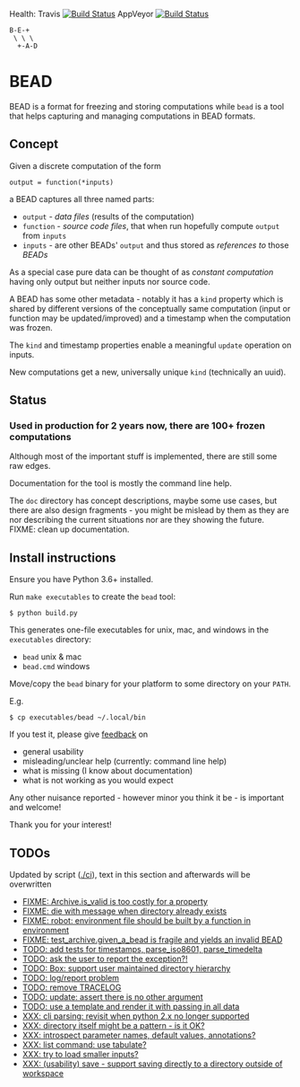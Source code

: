 Health:
Travis [![Build Status](https://travis-ci.org/e3krisztian/bead.svg?branch=master)](https://travis-ci.org/e3krisztian/bead)
AppVeyor [![Build Status](https://ci.appveyor.com/api/projects/status/github/e3krisztian/bead?branch=master&svg=true)](https://ci.appveyor.com/project/e3krisztian/bead)

    B-E-+
     \ \ \
      +-A-D

# BEAD


BEAD is a format for freezing and storing computations while `bead` is a tool that helps
capturing and managing computations in BEAD formats.


## Concept

Given a discrete computation of the form

    output = function(*inputs)

a BEAD captures all three named parts:

- `output` - *data files* (results of the computation)
- `function` - *source code files*, that when run hopefully compute `output` from `inputs`
- `inputs` - are other BEADs' `output` and thus stored as *references to* those *BEADs*

As a special case pure data can be thought of as *constant computation*
having only output but neither inputs nor source code.

A BEAD has some other metadata - notably it has a `kind` property which is shared by
different versions of the conceptually same computation (input or function may be updated/improved)
and a timestamp when the computation was frozen.

The `kind` and timestamp properties enable a meaningful `update` operation on inputs.

New computations get a new, universally unique `kind` (technically an uuid).


## Status

### Used in production for 2 years now, there are 100+ frozen computations

Although most of the important stuff is implemented, there are still some raw edges.

Documentation for the tool is mostly the command line help.

The `doc` directory has concept descriptions, maybe some use cases,
but there are also design fragments - you might be mislead by them as they
are nor describing the current situations nor are they showing the future.
FIXME: clean up documentation.


## Install instructions

Ensure you have Python 3.6+ installed.

Run `make executables` to create the `bead` tool:

```
$ python build.py
```

This generates one-file executables for unix, mac, and windows in the `executables` directory:
- `bead` unix & mac
- `bead.cmd` windows

Move/copy the `bead` binary for your platform to some directory on your `PATH`.

E.g.

```
$ cp executables/bead ~/.local/bin
```

If you test it, please give [feedback](../../issues) on
- general usability
- misleading/unclear help (currently: command line help)
- what is missing (I know about documentation)
- what is not working as you would expect

Any other nuisance reported - however minor you think it be - is important and welcome!

Thank you for your interest!


## TODOs

Updated by script ([./ci](https://github.com/e3krisztian/bead/blob/master/ci)), text in this section and afterwards will be overwritten

- [FIXME: Archive.is_valid is too costly for a property](https://github.com/e3krisztian/bead/blob/master/bead/archive.py#L73)
- [FIXME: die with message when directory already exists](https://github.com/e3krisztian/bead/blob/master/bead_cli/workspace.py#L57)
- [FIXME: robot: environment file should be built by a function in environment](https://github.com/e3krisztian/bead/blob/master/bead_cli/test_robot.py#L26)
- [FIXME: test_archive.given_a_bead is fragile and yields an invalid BEAD](https://github.com/e3krisztian/bead/blob/master/bead/test_archive.py#L46)
- [TODO: add tests for timestamps, parse_iso8601, parse_timedelta](https://github.com/e3krisztian/bead/blob/master/bead/tech/timestamp.py#L234)
- [TODO: ask the user to report the exception?!](https://github.com/e3krisztian/bead/blob/master/bead_cli/main.py#L112)
- [TODO: Box: support user maintained directory hierarchy](https://github.com/e3krisztian/bead/blob/master/bead/box.py#L99)
- [TODO: log/report problem](https://github.com/e3krisztian/bead/blob/master/bead/box.py#L154)
- [TODO: remove TRACELOG](https://github.com/e3krisztian/bead/blob/master/bead/box.py#L10)
- [TODO: update: assert there is no other argument](https://github.com/e3krisztian/bead/blob/master/bead_cli/input.py#L117)
- [TODO: use a template and render it with passing in all data](https://github.com/e3krisztian/bead/blob/master/bead_cli/workspace.py#L235)
- [XXX: cli parsing: revisit when python 2.x no longer supported](https://github.com/e3krisztian/bead/blob/master/bead_cli/cmdparse.py#L86)
- [XXX: directory itself might be a pattern - is it OK?](https://github.com/e3krisztian/bead/blob/master/bead/box.py#L143)
- [XXX: introspect parameter names, default values, annotations?](https://github.com/e3krisztian/bead/blob/master/bead_cli/cmdparse.py#L121)
- [XXX: list command: use tabulate?](https://github.com/e3krisztian/bead/blob/master/bead_cli/box.py#L56)
- [XXX: try to load smaller inputs?](https://github.com/e3krisztian/bead/blob/master/bead_cli/workspace.py#L165)
- [XXX: (usability) save - support saving directly to a directory outside of workspace](https://github.com/e3krisztian/bead/blob/master/bead_cli/workspace.py#L94)
